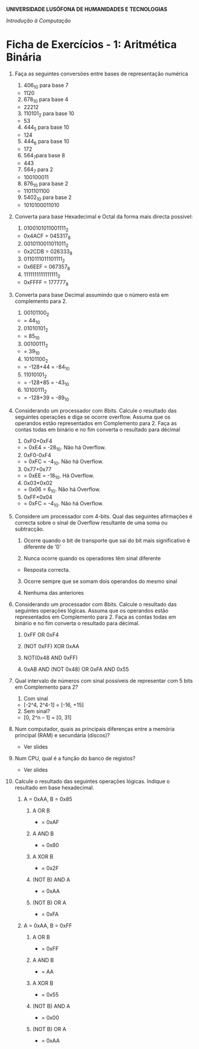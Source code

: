 **UNIVERSIDADE LUSÓFONA DE HUMANIDADES E TECNOLOGIAS**

*Introdução à Computação*

# Ficha de Exercícios - 1: Aritmética Binária


1. Faça as seguintes conversões entre bases de representação numérica

    1. 406<sub>10</sub> para base 7
   	-   1120
   
    2. 678<sub>10</sub>  para base 4
      -   22212
   
    3. 110101<sub>2</sub>  para base 10
      -   53
   
    4. 444<sub>5</sub> para base 10
      -   124   
      
    5. 444<sub>6</sub> para base 10
      -   172   
   
    6. 564<sub>7</sub>para base 8
      -   443
      
    7. 564<sub>7</sub> para 2
      -   100100011

    8. 876<sub>10</sub>  para base 2
      -   1101101100
   
    9. 5402<sub>10</sub>  para base 2 
      -   1010100011010

2. Converta para base Hexadecimal e Octal da forma mais directa possível:

    1. 0100101011001111<sub>2</sub>
      -   0x4ACF = 045317<sub>8</sub>
   
    2. 0010110011011011<sub>2</sub>
      -   0x2CDB = 026333<sub>8</sub>   
   
    3. 0110111011101111<sub>2</sub>
      -   0x6EEF = 067357<sub>8</sub>   
   
    4. 1111111111111111<sub>2</sub>
      -   0xFFFF = 177777<sub>8</sub>   

3. Converta para base Decimal assumindo que o número está em complemento para 2.

    1. 00101100<sub>2</sub>
      -   = 44<sub>10</sub>    
   
    2. 01010101<sub>2</sub>
      -   = 85<sub>10</sub>  
   
    3. 00100111<sub>2</sub>
      -   = 39<sub>10</sub>     
   
    4. 10101100<sub>2</sub>
      -   = -128+44 = -84<sub>10</sub>     
   
    5. 11010101<sub>2</sub>
      -   = -128+85 = -43<sub>10</sub>     
   
    6. 10100111<sub>2</sub>
      -   = -128+39 = -89<sub>10</sub>     

4. Considerando um processador com 8bits. Calcule o resultado das seguintes operações e diga se ocorre overflow. Assuma que os operandos estão representados em Complemento para 2. Faça as contas todas em binário e no fim converta o resultado para décimal

    1. 0xF0+0xF4
      -   = 0xE4 = -28<sub>10</sub>. Não há Overflow.
   
    2. 0xF0-0xF4
      -   = 0xFC = -4<sub>10</sub>. Não há Overflow.
   
    3. 0x77+0x77
      -   = 0xEE = -18<sub>10</sub>. Há Overflow.   
   
    4. 0x03×0x02
      -   = 0x06 = 6<sub>10</sub>. Não há Overflow.  
   
    5. 0xFF×0x04
      -   = 0xFC = -4<sub>10</sub>. Não há Overflow.

5. Considere um processador com 4-bits. Qual das seguintes afirmações é correcta sobre o sinal de Overflow resultante de uma soma ou subtracção.

    1. Ocorre quando o bit de transporte que sai do bit mais significativo é diferente de ‘0’
   
    2. Nunca ocorre quando os operadores têm sinal diferente
      -   Resposta correcta.
   
    3. Ocorre sempre que se somam dois operandos do mesmo sinal
   
    4. Nenhuma das anteriores


6. Considerando um processador com 8bits. Calcule o resultado das seguintes operações lógicas. Assuma que os operandos estão representados em Complemento para 2. Faça as contas todas em binário e no fim converta o resultado para décimal.

    1. 0xFF OR 0xF4
   
    2. (NOT 0xFF) XOR 0xAA
   
    3. NOT(0x48 AND 0xFF)
   
    4. 0xAB AND (NOT 0x48) OR 0xFA AND 0x55


7. Qual intervalo de números com sinal possíveis de representar com 5 bits em Complemento para 2?

    1.   Com sinal
      -   [-2^4, 2^4-1] = [-16, +15]

    2.   Sem sinal?
      -   [0, 2^n – 1] = [0, 31]   
   
8. Num computador, quais as principais diferenças entre a memória principal (RAM) e secundária (discos)?
   -   Ver slides

9. Num CPU, qual é a função do banco de registos?
   -   Ver slides

10. Calcule o resultado das seguintes operações lógicas. Indique o resultado em base hexadecimal.
    1. A = 0xAA, B = 0x85
        1. A OR B
            -   = 0xAF

        2. A AND B
            -   = 0x80
         
        3. A XOR B
            -   = 0x2F
         
        4. (NOT B) AND A
            -   = 0xAA
         
        5. (NOT B) OR A
            -   = 0xFA
         
    2. A = 0xAA, B = 0xFF
        1. A OR B
            -   = 0xFF
         
        2. A AND B
            -   = AA
         
        3. A XOR B
            -   = 0x55
         
        4. (NOT B) AND A
            -   = 0x00
         
        5. (NOT B) OR A
            -   = 0xAA


